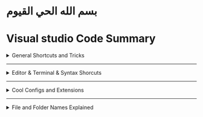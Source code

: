 # بسم الله الحي القيوم
# Visual studio Code Summary




<details>
  <summary>General Shortcuts and Tricks</summary>




<details>
  <summary>Tricks</summary>

|Trick|How|Additional info|
|:---|:---|:---:|
|Search by Category | ![](img/1.png)
Adding a snipet of code| `google it hhh bm`|you can add a snipet of code and assign a keyword to it so everytime you write that keyword you get VSC suggesting to complete the rest of code for you
You can rename files and imported modules and it will be updated automatically wherever it was mentioned
ScreenCast Mode| it's good for tutorials and you can turn it on from the command pallete<br> ![](img/8.png)

----
</details>













<details>
  <summary>Shortcuts</summary>

|Commands|Keyboard Shortcut|additional info
|:--|:--|:--:|
Command palette|`Ctrl+Shift+P` or alternativly `view` > `Command palette`|shows all commands
go to file|`Ctrl + P`
BreadCrumbs|`Ctrl + Shift + .` and `Ctrl + shift+ ;`|![](img/2.png)
Move between Tabs or "editors" as VS code calls them|`Ctrl + PgUP/PgDn` or <code>alt + &larr;</code>To go Backward and <code>alt + &rarr; </code> To go Forward also you can use `alt + 1` to `alt + 9` if you have 9 tabs open|
Move between split windows or "groups" as VS code calls them|`Ctrl+ alt + 1` to `Ctrl + alt + 9`|
split current tab to the right |<code>Ctrl + alt + &rarr; </code> and to get it back <code>Ctrl+ alt + &larr;</code>
split a duplicate of current tab to the right|`Ctrl + \`
Side bar Toggle|`Ctrl + B`
Terminal Toggle|<code>Ctrl + &grave;</code>

----
</details>



----
</details>











---------------------------------------------------------------------






















<details>
  <summary>Editor & Terminal  & Syntax Shorcuts</summary>







<details>
  <summary>Editor Shorcuts</summary>

|Commands|Keyboard Shortcut|additional info
|:--|:--|:--:|
`Ctrl + /` |comment a line or multible linees in any language
`alt + click` |add another cursor anywhere
<code>Ctrl + alt + &uarr;</code> |add another cursor above
<code>Ctrl + alt + &darr;</code> |add another cursor Below
<code>shift + alt + i</code> |add another cursor at the end of lines
<code>alt + &uarr;</code> |**move the line UP or multible lines up**
<code>alt + &darr;</code> |move the line Down or multible lines down
<code>alt + &darr;</code> |**Doublicate a line UP or multible lines up**
<code>alt + &uarr;</code> |Doublicate a line Down or multible lines down
|`tab`|move the cursor in the body of the snippet|<details><summary>additional info</summary>after VS Code complete your code and write a snippet for you<br> ![](img/3.png) ![](img/4.png)<br>, you can move the cursor through some positions in the snippet by pressing `tab` <br>![](img/5.png)<br>.. keep pressing tab and it will move the curser to another place in the snippet identified in the snippet json file and you can edit it so every time you press `tab` it move the cusor wherever you like in the snippet</details>
<code>shift + alt + &rarr;</code> |**Expand Selection**|
`Ctrl + D` or <code>shift + alt + &rarr;</code> |**Select the current word that the curser is on**|
<code>shift + alt + &rarr;</code> Two times |Select the current line that the curser is on|
<code>shift + alt + &rarr;</code>  Three times |Select the current Block of code that the curser is on|
<code>shift + alt + &rarr;</code>  four times |Select from this line till the end of file|
`Ctrl + D` |**Select the next match of current selection**|
`Ctrl + Shift + L`|**Select All matches of current selection**|also selects all matches of Findmatch
hit `Ctrl + Enter` or click the change all button |To change all matches of a findmatch|
 `Escape` |Deselect(Clear selection) and close the Find window | would also work and clear section in the Terminal window
`Ctrl + G` and type 60 or alternativly `Ctrl + P` then `:60` |Go to line 60|
`Ctrl + U` |**Go to Last Cursor Position**|
`PgUp`/`PgDn` |Go 30 Lines Back or next|
`Ctrl + Shift \` |Go To Brackets|
`F12` |Go To Defention|
`Ctrl + F12` |Go To implementation|
`Alt + F8` |Go To Next Problem (Error,Warn..etc)|
`F8` |Go To Next Problem in all files(Error,Warn..etc)|
`F4` |Go To Next reference|
`shift + F4` |Go To last reference|
`F7` |Go To Next Sympol Highlight|
`shift + F4` |Go To References|
 <code>alt + &uarr;</code> and <code>alt + &darr;</code> |Scroll up and down like the mouse |
`Ctrl + shift + [`   `Ctrl + shift + ]` |Fold and unfold Code blocks|
`Ctrl + K Ctrl + 0` |Fold All|
`Ctrl + K Ctrl + j` |unFold All|
`Ctrl + K Ctrl + /` |Fold all Comment blocks|
`Ctrl + K Ctrl + 1/2/3..7` |Fold Lvl 1 to 7|
`Shift + alt + F` |Format File|
`Ctrl + K Ctrl + F` |Format Selection|

----
</details>










<details>
  <summary>Bash Terminal Shortcuts</summary>

|Command|Shortcut|Additional info|
|:---|:---|:---:|
Terminal Toggle|<code>Ctrl + &grave;</code>
New Terminal|<code>Ctrl + Shift +&grave;</code>
Kill Active Terminal|`Ctrl + K` <code>Ctrl +&grave;</code>| Needs To be Assigned first as there's no such shortcut by default
To move the Cursor of the mouse| `alt + click`|should be specified from the settings
Copy text|` Ctrl + shift + C` or `Ctrl + insert`
Paste text|`Ctrl + shift + V` or `insert` or `shift + insert`


----
</details>










<details>
  <summary>HTML ShortCuts</summary>

|Shortcut|Command|Additional info|
|:---|:---|:---:|
`! + Enter`| you know it
`d + choose div from th list and hit Enter`| all you need to do is to write the frst one or two letters and Vs code will gnerate the opening and closing tags for you
`Ctrl + Enter`| Goes to next line
`div#id` **and** hit enter| Emmet
`div.class`| Emmet
`h1>span`| Emmet
`p>span+div`| Emmet
`ul>li*8`| Emmet



----
</details>






<details>
  <summary>Python ShortCuts</summary>

|Shortcut|Command|Additional info|
|:---|:---|:---:|
`shift + Enter`|Run Selection or current line in a terminal|
select all + `Shift + Enter`| Run the document or you can assign your own keyword to it as it doesn't come with a keyward I assigned `Ctrl + K Ctr+ Enter` For it
`#%%`|insert `#%%` anywhere to make a code cell that can be run and debuged
`Ctrl + Shift + P` (Command pallete) and search for creting a new `Jupyter notebook`|Jupyter notebook
Select a function and right click then choose extract method or look for it in the command pallete| How to extract a function or a method


----
</details>






----
</details>
















-------------------------------------------------------------------------

<details>
  <summary>Cool Configs and Extensions</summary>



<details>
  <summary>Cool Configuerations</summary>

|config|additional info|
|:---|:---|
cursor blinking animation|set the cursor blinking animation to expanding instead of blinking from the Settings `Ctrl + ,`
Hide everything in the side bar but the file explorer|in the side bar (`ctrl + B` To Show) in the explorer window(`ctrl + shift+ E` To Show) Hide everything but the file explorer open Editor section and the time line and the outline and everything but your explorer folders
icon theme|don't stick with the default VS icon themes insted download your preferable icon theme and color theme and change to it from `Files` > `preferences` > themes
git bash shell instead of windows cmd|change the default terminal from settings ` Ctrl + ,` to the git bash shell instead of windows cmd or windows power shell
default Cwd (currend directory) to the termianl|set a default path to the termianl to open to instead of writing (cd ./path/some_dir) everytime
the terminal right click behaviour|set the terminal right click behaviour to Default instead of paste
|Delay the function defention pop ups|Delay the pop ups that appears once you hover on or select a function.. you can do that from settings > search for Hover and delay and make it 700ms
Trim Final newlines|When you save a file and last fewlines are just empty and maybe there's random spaces at the end of several lines and you want to getrid of that on saving files.. you can do that from the settings by checking the `Trim Final newlines` and `Trim trailing WhiteSpaces`
Fira Code Font|Replace the Default Font with [Fira Code Font](https://github.com/tonsky/FiraCode) -- To install it go to the settings -- in the font family type in `Fira Code,` at the beggining or type `Fira Code` and delete everything else -- **Tick the check box "Enables/Disables font ligatures" under "Font Ligatures" to enable the special ligatures.** if you can't see this option change it from the json file from null to true just search for the "Font Ligatures"
Mouse Wheel Zoom|Tick the check box "Mouse Wheel Zoom" That let you zoom while holding `Ctrl` you can also reset the font zoom by `ctrl + numpad0` but this needs to be assigned as a shortcut as it doesn't come with VS code
End with a newline|Tick the check box "End with a newline" to create a newline at the end of each file

------
</details>




<details>
  <summary>Cool Extensions</summary>



|Extension|additional info|
|:---|:---|
auto rename tag| if you renamed an opening tag and want the closing tag to be renamd automatically there's extensions for that called `auto rename tag`
Polacode extension or Codesnap as an alternative|it produces Code screenshots of a code selection
the Cdnjs extension|insert libraries (google it)
Prettier or Beautify|Beautify has less languages support but it support "Format Selection" so i have both
Bracket Pair Colorizer 2 or Highlight Matching Tag|highleight currnt block from it's name
Log File Highlighter|
**EsLint**| very important formatter for js but you have to do somestuff after installing it google it or read docs (those things are to install globally or locally and create a configuration)
Bookmarks|Mark lines and jump to them
Select By| modify the selection based on Regular Expressions<br>Select By Paste Clipboard: Replace selection with clipboard content<br>Select By Line Number: Place cursor based on line number, uses boolean expression<br>Select By Remove Cursor: Remove one of the multi cursors<br>Move By: move the cursor based on Regular Expressions or a Calculation
Regex Snippets|Easily Insert Popular Regex Codes Without Memorising Anything!
Regex Previewer|Regex matches previewer for JavaScript, TypeScript, PHP and Haxe in Visual Studio Code.
Regexp Explain|explain regex in vscode
npm Intellisense|Visual Studio Code plugin that autocompletes npm modules in import statements
JavaScript (ES6) code snippets|js snippets and move betweeen them with Tabs as we mentioned earlier
Debugger for Chrome| Best debuger for js
ES7 React/Redux/GraphQL/React-Native snippets| react snippits
Vetur|Vue formatting and emmets and snippets
Vuln Cost - Security Scanner|Security Scanner to find and fix vulnerabilities in JavaScript and TypeScript.
PHP Intelephense |PHP snippets and formatting
PHP DocBlocker|A simple, dependency free PHP specific DocBlocking package
----
</details>
</details>
</details>


--------------------------------------------------------


<details>
  <summary>File and Folder Names Explained</summary>

File Name|what about it
:--|:--|
package.json|&oast; the settings file used by npm (node Package manager) to configure or set-up the project <br>&oast;  It usually comes with a folder named `node_modules` that contains all dependencies <br><details><summary> and a dependency means</summary> that when a piece of software relies on another one, a dependecy is that other one..(for eg. the extension "pretier" can be installed either globally for the Vs code or locally to be used in only one project by running the command ` npm install prettier -D --save-exact ` then it will be installed onlly in the project directory inside a `node_modile` folder </details>---------------------------------------<br><details><summary> But How We Can create a Package.json file??<br></summary> you can write in the terminal `npm init` this will ask you a series of question or you can type `npm init --y` and it'll create one with the defaults <br></details>
.VScode (Folder)|Contatins a "settings.json" file that have configs that VS code will use only for this project


</details>